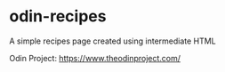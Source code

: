 # odin-recipes
A simple recipes page created using intermediate HTML

Odin Project: https://www.theodinproject.com/